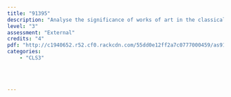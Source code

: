 ```yaml
---
title: "91395"
description: "Analyse the significance of works of art in the classical world"
level: "3"
assessment: "External"
credits: "4"
pdf: "http://c1940652.r52.cf0.rackcdn.com/55dd0e12ff2a7c0777000459/as91395.pdf"
categories:
    - "CLS3"
    
    
    
    
---
```

